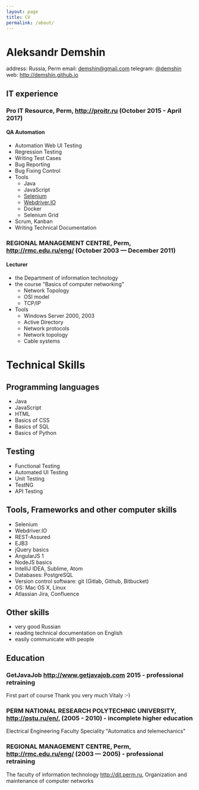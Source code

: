 ```yaml
---
layout: page
title: CV
permalink: /about/
---
```


Aleksandr Demshin
=================

address: Russia, Perm
email: [demshin@gmail.com](mailto:demshin@gmail.com)
telegram: [@demshin](https://t.me/demshin)
web: <http://demshin.github.io>

## IT experience  

### Pro IT Resource, Perm, <http://proitr.ru> (October 2015 - April 2017)
#### QA Automation

- Automation Web UI Testing
- Regression Testing
- Writing Test Cases
- Bug Reporting
- Bug Fixing Control
- Tools
  - Java
  - JavaScript
  - [Selenium](http://seleniumhq.org)
  - [Webdriver.IO](http://webdriver.io)
  - Docker
  - Selenium Grid
- Scrum, Kanban
- Writing Technical Documentation

### REGIONAL MANAGEMENT CENTRE, Perm, <http://rmc.edu.ru/eng/> (October 2003 — December 2011)
#### Lecturer

- the Department of information technology
- the course "Basics of computer networking"
  - Network Topology
  - OSI model
  - TCP/IP
- Tools
  - Windows Server 2000, 2003
  - Active Directory
  - Network protocols
  - Network topology
  - Cable systems

# Technical Skills

## Programming languages
- Java
- JavaScript
- HTML
- Basics of CSS
- Basics of SQL
- Basics of Python

## Testing
- Functional Testing
- Automated UI Testing
- Unit Testing
- TestNG
- API Testing

## Tools, Frameworks and other computer skills
- Selenium
- Webdriver.IO
- REST-Assured
- EJB3
- jQuery basics
- AngularJS 1
- NodeJS basics
- IntelliJ IDEA, Sublime, Atom
- Databases: PostgreSQL
- Version control software: git (Gitlab, Github, Bitbucket)
- OS: Mac OS X, Linux
- Atlassian Jira, Confluence 

## Other skills
- very good Russian
- reading technical documentation on English
- easily communicate with people

## Education
### GetJavaJob <http://www.getjavajob.com> 2015 - professional retraining
First part of course
Thank you very much Vitaly :-)
  
### PERM NATIONAL RESEARCH POLYTECHNIC UNIVERSITY, <http://pstu.ru/en/>, (2005 - 2010) - incomplete higher education
Electrical Engineering Faculty
Speciality "Automatics and telemechanics"

### REGIONAL MANAGEMENT CENTRE, Perm, <http://rmc.edu.ru/eng/> (2003 — 2005) - professional retraining
The faculty of information technology <http://dit.perm.ru>, Organization and maintenance of computer networks
